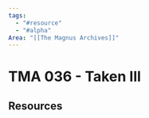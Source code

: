 ```yaml
---
tags:
  - "#resource"
  - "#alpha"
Area: "[[The Magnus Archives]]"
---
```


# TMA 036 - Taken Ill


## Resources
